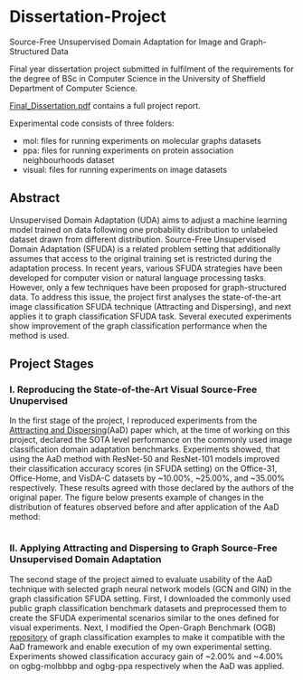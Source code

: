 # Dissertation-Project
Source-Free Unsupervised Domain Adaptation for Image and Graph-Structured Data

Final year dissertation project submitted in fulfilment of the requirements for the degree of BSc in Computer Science in the University of Sheffield Department of Computer Science.

[Final_Dissertation.pdf](./Final_Dissertation.pdf) contains a full project report.

Experimental code consists of three folders:
- mol: files for running experiments on molecular graphs datasets
- ppa: files for running experiments on protein association neighbourhoods dataset
- visual: files for running experiments on image datasets

## Abstract
Unsupervised Domain Adaptation (UDA) aims to adjust a machine learning model trained
on data following one probability distribution to unlabeled dataset drawn from different
distribution. Source-Free Unsupervised Domain Adaptation (SFUDA) is a related problem
setting that additionally assumes that access to the original training set is restricted during
the adaptation process.
In recent years, various SFUDA strategies have been developed for computer vision or
natural language processing tasks. However, only a few techniques have been proposed for
graph-structured data.
To address this issue, the project first analyses the state-of-the-art image classification
SFUDA technique (Attracting and Dispersing), and next applies it to graph classification
SFUDA task. Several executed experiments show improvement of the graph classification
performance when the method is used.

## Project Stages
### I. Reproducing the State-of-the-Art Visual Source-Free Unupervised
In the first stage of the project, I reproduced experiments from the [Atttracting and Dispersing](https://sites.google.com/view/aad-sfda)(AaD) paper which, at the time of working on this project, declared the SOTA level performance on the commonly used image classification domain adaptation benchmarks. Experiments showed, that using the AaD method with ResNet-50 and ResNet-101 models improved their classification accuracy scores (in SFUDA setting) on the Office-31, Office-Home, and VisDA-C datasets by ~10.00%, ~25.00%, and ~35.00%
respectively. These results agreed with those declared by the authors of the original paper. The figure below presents example of changes in the distribution of features observed before and after application of the AaD method:

![]()

### II. Applying Attracting and Dispersing to Graph Source-Free Unsupervised Domain Adaptation
The second stage of the project aimed to evaluate usability of the AaD technique with selected graph neural network models (GCN and GIN) in the graph classification SFUDA setting. First, I downloaded the commonly used public graph classification benchmark datasets and preprocessed
them to create the SFUDA experimental scenarios similar to the ones defined for visual
experiments. Next, I modified the Open-Graph Benchmark (OGB) [repository](https://github.com/snap-stanford/ogb/tree/master/examples/graphproppred) of graph classification examples to make it compatible with the AaD framework and enable execution of my own experimental setting. Experiments showed classification accuracy gain of ~2.00% and ~4.00% on ogbg-molbbbp and ogbg-ppa respectively when the AaD was applied. 

![]()








